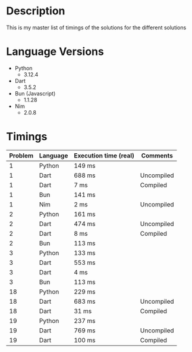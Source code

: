 # Description
This is my master list of timings of the solutions for the different solutions

# Language Versions
- Python
  - 3.12.4
- Dart
  - 3.5.2
- Bun (Javascript)
  - 1.1.28
- Nim
  - 2.0.8

# Timings
|Problem|Language|Execution time (real)|Comments|
|---|---|---|---|
| 1 | Python | 149 ms ||
| 1 | Dart | 688 ms | Uncompiled |
| 1 | Dart | 7 ms | Compiled |
| 1 | Bun | 141 ms ||
| 1 | Nim | 2 ms | Uncompiled|
| 2 | Python | 161 ms ||
| 2 | Dart | 474 ms | Uncompiled |
| 2 | Dart | 8 ms | Compiled |
| 2 | Bun | 113 ms ||
| 3 | Python | 133 ms ||
| 3 | Dart | 553 ms ||
| 3 | Dart | 4 ms ||
| 3 | Bun | 113 ms ||
| 18 | Python | 229 ms ||
| 18 | Dart | 683 ms | Uncompiled|
| 18 | Dart | 31 ms | Compiled|
| 19 | Python | 237 ms ||
| 19 | Dart | 769 ms | Uncompiled |
| 19 | Dart | 100 ms | Compiled |